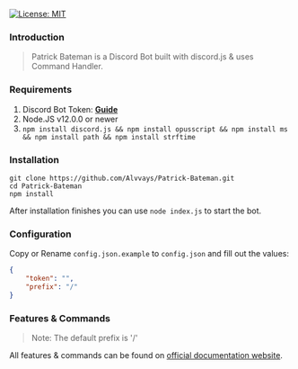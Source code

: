 <a href="https://github.com/Alvvays/Patrick-Bateman/blob/master/LICENSE"><img alt="License: MIT" src="https://img.shields.io/badge/License-MIT-yellow.svg" target="_blank" /></a>
### Introduction
> Patrick Bateman is a Discord Bot built with discord.js & uses Command Handler.

### Requirements
1. Discord Bot Token: **[Guide](https://discordjs.guide/preparations/setting-up-a-bot-application.html#your-token)**
2. Node.JS v12.0.0 or newer
3. `npm install discord.js && npm install opusscript && npm install ms && npm install path && npm install strftime`

### Installation
```
git clone https://github.com/Alvvays/Patrick-Bateman.git
cd Patrick-Bateman
npm install
```
After installation finishes you can use `node index.js` to start the bot.

### Configuration
Copy or Rename `config.json.example` to `config.json` and fill out the values:
```json
{
	"token": "",
	"prefix": "/"
}
```

### Features & Commands
> Note: The default prefix is '/'

All features & commands can be found on [official documentation website](https://konode.gitbook.io/patrick-bateman/).
